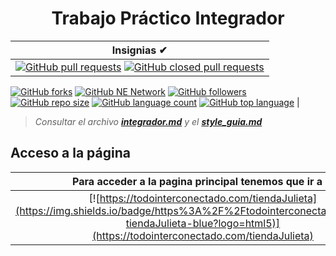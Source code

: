 # <h1 align="center">Trabajo Práctico Integrador</h1>

|  Insignias ✔  |
| :-----------: |
| [![GitHub pull requests](https://img.shields.io/github/issues-pr/Todointerconectado/tiendaJulieta?color=blue&logo=github)](https://github.com/Todointerconectado/tiendaJulieta/pulls) [![GitHub closed pull requests](https://img.shields.io/github/issues-pr-closed/Todointerconectado/tiendaJulieta?color=blue&logo=github)](https://github.com/Todointerconectado/tiendaJulieta/pulls)
[![GitHub forks](https://img.shields.io/github/forks/Todointerconectado/tiendaJulieta?logo=github)](https://github.com/Todointerconectado/tiendaJulieta/fork) [![GitHub NE Network](https://img.shields.io/badge/NE-Network-blue?logo=github)](https://github.com/Todointerconectado/tiendaJulieta/network)
[![GitHub followers](https://img.shields.io/github/followers/Todointerconectado?logo=github)](#) [![GitHub repo size](https://img.shields.io/github/repo-size/Todointerconectado/tiendaJulieta?logo=github)](#) [![GitHub language count](https://img.shields.io/github/languages/count/Todointerconectado/tiendaJulieta?logo=github)](#) [![GitHub top language](https://img.shields.io/github/languages/top/Todointerconectado/tiendaJulieta?logo=JavaScript)](#) |


> _Consultar el archivo [**integrador.md**](integrador.md) y el [**style_guia.md**](style_guia.md)_

## Acceso a la página

|  Para acceder a la pagina principal tenemos que ir a ✔ |
| :-------------------------------------------------------: |
| [![https://todointerconectado.com/tiendaJulieta](https://img.shields.io/badge/https%3A%2F%2Ftodointerconectado.com%2F-tiendaJulieta-blue?logo=html5)](https://todointerconectado.com/tiendaJulieta) |
